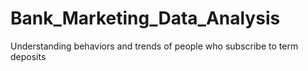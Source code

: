 # Bank_Marketing_Data_Analysis
Understanding behaviors and trends of people who subscribe to term deposits
